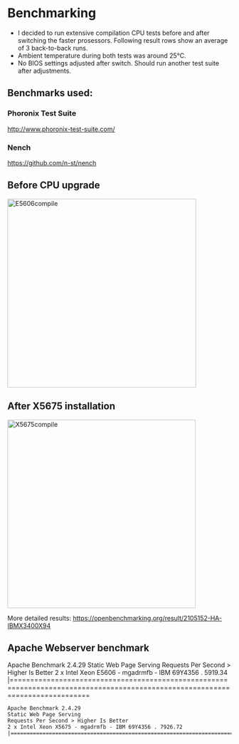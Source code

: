 
# Benchmarking

- I decided to run extensive compilation CPU tests before and after switching the faster prosessors. Following result rows show an average of 3 back-to-back runs.
- Ambient temperature during both tests was around 25°C.
- No BIOS settings adjusted after switch. Should run another test suite after adjustments.

## Benchmarks used:

### Phoronix Test Suite
http://www.phoronix-test-suite.com/

### Nench
https://github.com/n-st/nench

## Before CPU upgrade 


<img width="424" alt="E5606compile" src="https://user-images.githubusercontent.com/41569318/118366409-c938ad00-b5a8-11eb-9cf7-e31ff0499568.PNG">

## After X5675 installation


<img width="423" alt="X5675compile" src="https://user-images.githubusercontent.com/41569318/118366410-cb9b0700-b5a8-11eb-8834-d86bd1e04390.PNG">

More detailed results:
https://openbenchmarking.org/result/2105152-HA-IBMX3400X94



## Apache Webserver benchmark

 Apache Benchmark 2.4.29
    Static Web Page Serving
    Requests Per Second > Higher Is Better
    2 x Intel Xeon E5606 - mgadrmfb - IBM 69Y4356 . 5919.34 |===============================================================================================================================

    Apache Benchmark 2.4.29
    Static Web Page Serving
    Requests Per Second > Higher Is Better
    2 x Intel Xeon X5675 - mgadrmfb - IBM 69Y4356 . 7926.72 |===============================================================================================================================



